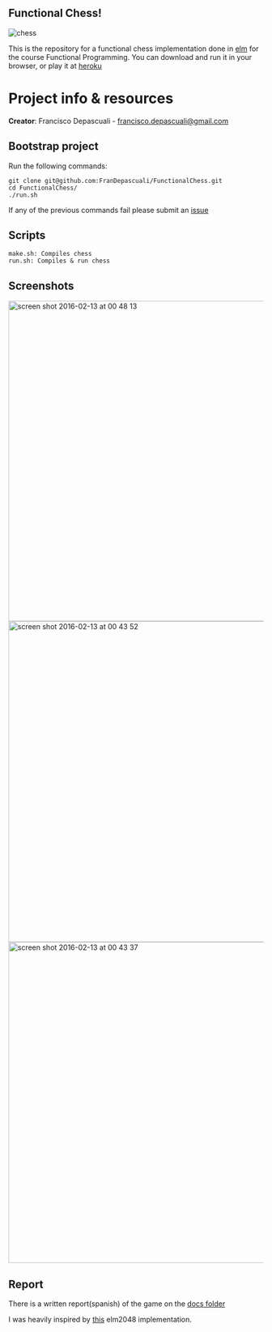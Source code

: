 Functional Chess!
----------------

![chess](https://cloud.githubusercontent.com/assets/12101394/12738417/549e5234-c93f-11e5-8b93-1092ff7e5b62.gif)

This is the repository for a functional chess implementation done in [elm](http://elm-lang.org/) for the course Functional Programming.
You can download and run it in your browser, or play it at [heroku](https://functionalchess.herokuapp.com/)

# Project info & resources

**Creator**: Francisco Depascuali - francisco.depascuali@gmail.com

## Bootstrap project

Run the following commands:

```
git clone git@github.com:FranDepascuali/FunctionalChess.git
cd FunctionalChess/
./run.sh
```

If any of the previous commands fail please submit an [issue](https://github.com/FranDepascuali/FunctionalChess/issues)

## Scripts

```
make.sh: Compiles chess
run.sh: Compiles & run chess
```

## Screenshots

<img width="633" alt="screen shot 2016-02-13 at 00 48 13" src="https://cloud.githubusercontent.com/assets/12101394/13025673/fdf64b7a-d1eb-11e5-9fc6-cc6d4b6bec2f.png">
<img width="634" alt="screen shot 2016-02-13 at 00 43 52" src="https://cloud.githubusercontent.com/assets/12101394/13025674/03443344-d1ec-11e5-9b37-34ee33553a4b.png">
<img width="634" alt="screen shot 2016-02-13 at 00 43 37" src="https://cloud.githubusercontent.com/assets/12101394/13025676/05e7ae3c-d1ec-11e5-8f93-ddab904561f9.png">

## Report

There is a written report(spanish) of the game on the [docs folder](https://github.com/FranDepascuali/FunctionalChess/tree/master/docs)

I was heavily inspired by [this](http://scrambledeggsontoast.github.io/2014/05/09/writing-2048-elm/) elm2048 implementation.
